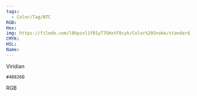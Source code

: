 ```yaml
---
tags:
  - Color/Tag/NTC
RGB:
Hex:
img: https://filedn.com/l0hpzxl1f01yT7GHxtF8cyk/Color%20Snake/standard_csv_to_svg/40826D.svg
CMYK:
HSL:
Name:
---
```

Viridian
```palette
#40826D
```
RGB
